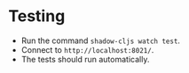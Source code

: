 # Testing

* Run the command `shadow-cljs watch test`.
* Connect to `http://localhost:8021/`.
* The tests should run automatically.
